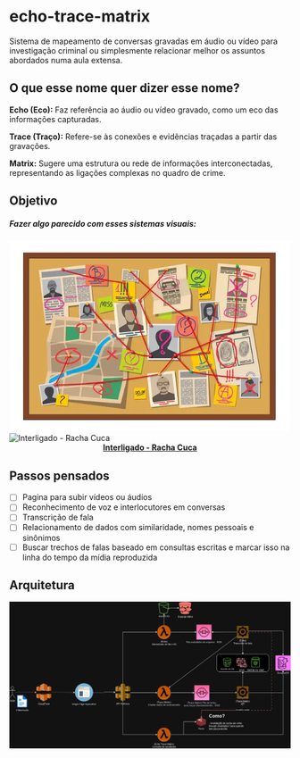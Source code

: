 # echo-trace-matrix
Sistema de mapeamento de conversas gravadas em áudio ou vídeo para investigação criminal ou simplesmente relacionar melhor os assuntos abordados numa aula extensa.

## O que esse nome quer dizer esse nome?
**Echo (Eco):** Faz referência ao áudio ou vídeo gravado, como um eco das informações capturadas.

**Trace (Traço):** Refere-se às conexões e evidências traçadas a partir das gravações.

**Matrix:** Sugere uma estrutura ou rede de informações interconectadas, representando as ligações complexas no quadro de crime.

## Objetivo

##### Fazer algo parecido com esses sistemas visuais:
![Quadro de crime com pinos e evidências conectadas com fio vermelho](quadro-de-crime-com-pinos-e-evidencias-conectadas-com-fio-vermelho.png)
![Interligado - Racha Cuca](interligado.gif)
<span style="display: block; text-align: center;">**[Interligado - Racha Cuca](https://rachacuca.com.br/raciocinio/interligado/)**</span>

## Passos pensados
- [ ] Pagina para subir vídeos ou áudios
- [ ] Reconhecimento de voz e interlocutores em conversas
- [ ] Transcrição de fala
- [ ] Relacionamento de dados com similaridade, nomes pessoais e sinônimos
- [ ] Buscar trechos de falas baseado em consultas escritas e marcar isso na linha do tempo da mídia reproduzida

## Arquitetura

![Desenho da arquitetura](desenho-arquitetura.png)